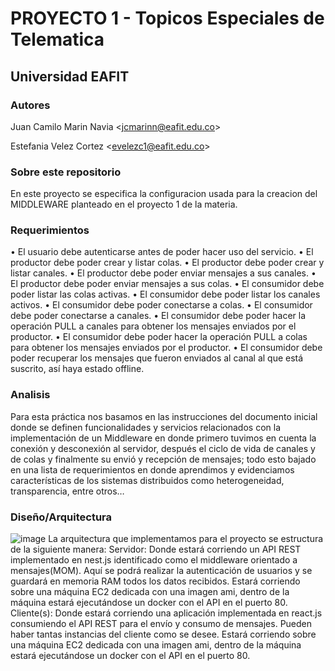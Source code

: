 # PROYECTO 1 - Topicos Especiales de Telematica

## Universidad EAFIT

### Autores

Juan Camilo Marin Navia <[jcmarinn@eafit.edu.co](mailto:jcmarinn@eafit.edu.co)>

Estefania Velez Cortez <[evelezc1@eafit.edu.co](mailto:evelezc1@eafit.edu.co)>

### Sobre este repositorio

En este proyecto se especifica la configuracion usada para la creacion del MIDDLEWARE planteado en el proyecto 1 de la materia.

### Requerimientos
• El usuario debe autenticarse antes de poder hacer uso del servicio.
• El productor debe poder crear y listar colas.
• El productor debe poder crear y listar canales.
• El productor debe poder enviar mensajes a sus canales.
• El productor debe poder enviar mensajes a sus colas.
• El consumidor debe poder listar las colas activas.
• El consumidor debe poder listar los canales activos.
• El consumidor debe poder conectarse a colas.
• El consumidor debe poder conectarse a canales.
• El consumidor debe poder hacer la operación PULL a canales para obtener
los mensajes enviados por el productor.
• El consumidor debe poder hacer la operación PULL a colas para obtener los
mensajes enviados por el productor.
• El consumidor debe poder recuperar los mensajes que fueron enviados al
canal al que está suscrito, así haya estado offline.

 ### Analisis
Para esta práctica nos basamos en las instrucciones del documento inicial donde se definen funcionalidades y servicios relacionados con la implementación de un Middleware en donde primero tuvimos en cuenta la conexión y desconexión al servidor, después el ciclo de vida de canales y de colas y finalmente su envió y recepción de mensajes; todo esto bajado en una lista de requerimientos en donde aprendimos y evidenciamos características de los sistemas distribuidos como heterogeneidad, transparencia, entre otros…
 
 ### Diseño/Arquitectura
 ![image](https://user-images.githubusercontent.com/30262251/112245914-d9bf4d80-8c1f-11eb-936f-75e60b86674e.png)
La arquitectura que implementamos para el proyecto se estructura de la siguiente manera:
Servidor: Donde estará corriendo un API REST implementado en nest.js identificado como el middleware orientado a mensajes(MOM). Aquí se podrá realizar la autenticación de usuarios y se guardará en memoria RAM todos los datos recibidos. Estará corriendo sobre una máquina EC2 dedicada con una imagen ami, dentro de la máquina estará ejecutándose un docker con el API en el puerto 80.
Cliente(s): Donde estará corriendo una aplicación implementada en react.js consumiendo el API REST para el envío y consumo de mensajes. Pueden haber tantas instancias del cliente como se desee. Estará corriendo sobre una máquina EC2 dedicada con una imagen ami, dentro de la máquina estará ejecutándose un docker con el API en el puerto 80.

